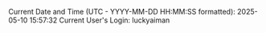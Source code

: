 Current Date and Time (UTC - YYYY-MM-DD HH:MM:SS formatted): 2025-05-10 15:57:32
Current User's Login: luckyaiman
